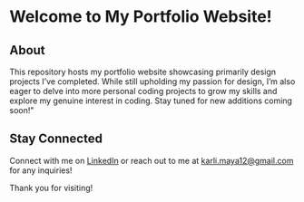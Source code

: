 # Welcome to My Portfolio Website!

## About
This repository hosts my portfolio website showcasing primarily design projects I’ve completed. While still upholding my passion for design, I’m also eager to delve into more personal coding projects to grow my skills and explore my genuine interest in coding. Stay tuned for new additions coming soon!"

## Stay Connected
Connect with me on [LinkedIn](https://www.linkedin.com/in/karlina-maya/) or reach out to me at karli.maya12@gmail.com for any inquiries!

Thank you for visiting!
